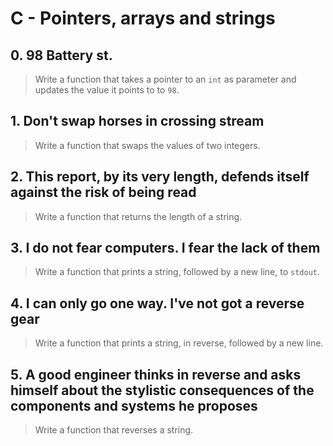 # C - Pointers, arrays and strings

## 0. 98 Battery st.
> Write a function that takes a pointer to an `int` as parameter and updates the value it points to to `98`.

## 1. Don't swap horses in crossing stream
> Write a function that swaps the values of two integers.

## 2. This report, by its very length, defends itself against the risk of being read
> Write a function that returns the length of a string.

## 3. I do not fear computers. I fear the lack of them
> Write a function that prints a string, followed by a new line, to `stdout`.

## 4. I can only go one way. I've not got a reverse gear
> Write a function that prints a string, in reverse, followed by a new line.

## 5. A good engineer thinks in reverse and asks himself about the stylistic consequences of the components and systems he proposes
> Write a function that reverses a string.
